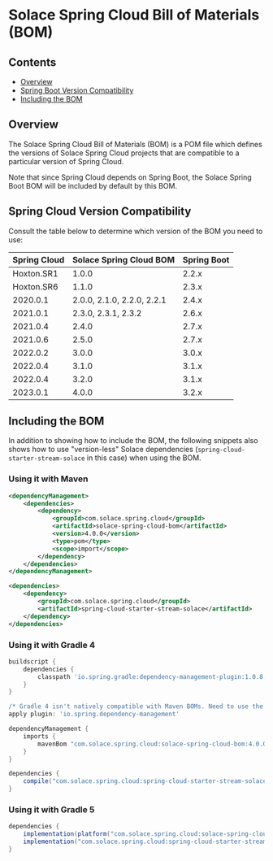 # Solace Spring Cloud Bill of Materials (BOM)

## Contents

* [Overview](#overview)
* [Spring Boot Version Compatibility](#spring-cloud-version-compatibility)
* [Including the BOM](#including-the-bom)

## Overview

The Solace Spring Cloud Bill of Materials (BOM) is a POM file which defines the versions of Solace Spring Cloud projects that are compatible to a particular version of Spring Cloud.

Note that since Spring Cloud depends on Spring Boot, the Solace Spring Boot BOM will be included by default by this BOM.

## Spring Cloud Version Compatibility

Consult the table below to determine which version of the BOM you need to use:

| Spring Cloud | Solace Spring Cloud BOM    | Spring Boot |
|--------------|----------------------------|-------------|
| Hoxton.SR1   | 1.0.0                      | 2.2.x       |
| Hoxton.SR6   | 1.1.0                      | 2.3.x       |
| 2020.0.1     | 2.0.0, 2.1.0, 2.2.0, 2.2.1 | 2.4.x       |
| 2021.0.1     | 2.3.0, 2.3.1, 2.3.2        | 2.6.x       |
| 2021.0.4     | 2.4.0                      | 2.7.x       |
| 2021.0.6     | 2.5.0                      | 2.7.x       |
| 2022.0.2     | 3.0.0                      | 3.0.x       |
| 2022.0.4     | 3.1.0                      | 3.1.x       |
| 2022.0.4     | 3.2.0                      | 3.1.x       |
| 2023.0.1     | 4.0.0                      | 3.2.x       |

## Including the BOM

In addition to showing how to include the BOM, the following snippets also shows how to use "version-less" Solace dependencies (`spring-cloud-starter-stream-solace` in this case) when using the BOM.

### Using it with Maven
```xml
<dependencyManagement>
    <dependencies>
        <dependency>
            <groupId>com.solace.spring.cloud</groupId>
            <artifactId>solace-spring-cloud-bom</artifactId>
            <version>4.0.0</version>
            <type>pom</type>
            <scope>import</scope>
        </dependency>
    </dependencies>
</dependencyManagement>

<dependencies>
    <dependency>
        <groupId>com.solace.spring.cloud</groupId>
        <artifactId>spring-cloud-starter-stream-solace</artifactId>
    </dependency>
</dependencies>
```

### Using it with Gradle 4
```groovy
buildscript {
    dependencies {
        classpath 'io.spring.gradle:dependency-management-plugin:1.0.8.RELEASE'
    }
}

/* Gradle 4 isn't natively compatible with Maven BOMs. Need to use the Spring's dependency management plugin. */
apply plugin: 'io.spring.dependency-management'

dependencyManagement {
    imports {
        mavenBom "com.solace.spring.cloud:solace-spring-cloud-bom:4.0.0"
    }
}

dependencies {
    compile("com.solace.spring.cloud:spring-cloud-starter-stream-solace")
}
```

### Using it with Gradle 5
```groovy
dependencies {
    implementation(platform("com.solace.spring.cloud:solace-spring-cloud-bom:4.0.0"))
    implementation("com.solace.spring.cloud:spring-cloud-starter-stream-solace")
}
```

